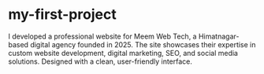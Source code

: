 # my-first-project
I developed a professional website for Meem Web Tech, a Himatnagar-based digital agency founded in 2025. The site showcases their expertise in custom website development, digital marketing, SEO, and social media solutions. Designed with a clean, user-friendly interface.
